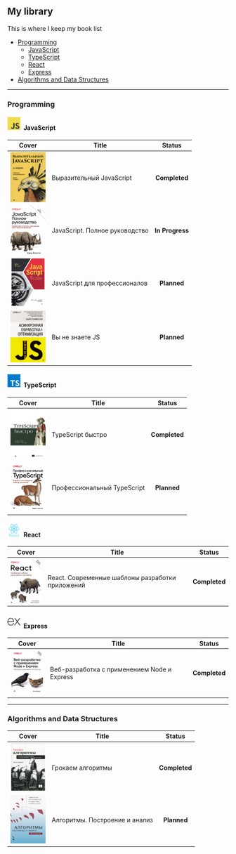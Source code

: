 ## My library

This is where I keep my book list
- [Programming](https://github.com/artyomSultanov/artyomSultanov/blob/main/library/README.md#programming)
  - [JavaScript](https://github.com/artyomSultanov/artyomSultanov/blob/main/library/README.md#-javascript)
  - [TypeScript](https://github.com/artyomSultanov/artyomSultanov/blob/main/library/README.md#-typescript)
  - [React](https://github.com/artyomSultanov/artyomSultanov/blob/main/library/README.md#-react)
  - [Express](https://github.com/artyomSultanov/artyomSultanov/blob/main/library/README.md#-express)
- [Algorithms and Data Structures](https://github.com/artyomSultanov/artyomSultanov/blob/main/library/README.md#algorithms%and%data%structures)

---

### Programming
#### <img src="https://github.com/devicons/devicon/blob/master/icons/javascript/javascript-original.svg" title="JavaScript" alt="JavaScript" width="30"/>&nbsp; JavaScript
| Cover | Title | Status |
| :---: | --- | :---: |
| <img src="eloquent-javascript.jpg" alt="Eloquent JavaScript" width="80"> | Выразительный JavaScript | **Completed** |
| <img src="full-javascript.jpg" alt="Full JavaScript" width="80"> | JavaScript. Полное руководство | **In Progress** |
| <img src="pro-javascript.webp" alt="JavaScript for Professionals" width="80"> | JavaScript для профессионалов | **Planned** |
| <img src="you-dont-know-javascript.webp" alt="You dont know JavaScript" width="80"> | Вы не знаете JS | **Planned** |
#### <img src="https://github.com/devicons/devicon/blob/master/icons/typescript/typescript-original.svg" title="TypeScript" alt="TypeScript" width="30"/>&nbsp; TypeScript
| Cover | Title | Status |
| :---: | --- | :---: |
| <img src="fast-typescript.jpg" alt="TypeScript Quickly" width="80"> | TypeScript быстро | **Completed** |
| <img src="pro-typescript.jpeg" alt="Professional TypeScript" width="80"> | Профессиональный TypeScript | **Planned** |
#### <img src="https://github.com/devicons/devicon/blob/master/icons/react/react-original-wordmark.svg" title="React" alt="React" width="30"/>&nbsp; React
| Cover | Title | Status |
| :---: | --- | :---: |
| <img src="modern-react.jpg" alt="React modern patterns" width="80"> | React. Современные шаблоны разработки приложений | **Completed** |
#### <img src="https://github.com/devicons/devicon/blob/master/icons/express/express-original.svg" title="Express" alt="Express" width="30"/>&nbsp; Express
| Cover | Title | Status |
| :---: | --- | :---: |
| <img src="node-express.jpg" alt="WebDev with Express" width="80"> | Веб-разработка с применением Node и Express | **Completed** |

---

### Algorithms and Data Structures
| Cover | Title | Status |
| :---: | --- | :---: |
| <img src="grokking-algorithms.webp" alt="Grokking algorithms" width="80"> | Грокаем алгоритмы | **Completed** |
| <img src="cormen.webp" alt="Cormen" width="80"> | Алгоритмы. Построение и анализ | **Planned** |
